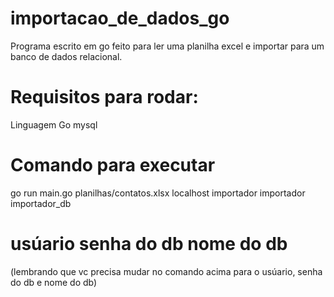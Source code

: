 # importacao_de_dados_go
Programa escrito em go feito para ler uma planilha excel e importar para um banco de dados relacional.

# Requisitos para rodar:
Linguagem Go
mysql

# Comando para executar                           
go run main.go planilhas/contatos.xlsx localhost importador importador importador_db
#                                                usúario   senha do db  nome do db
(lembrando que vc precisa mudar no comando acima para o usúario, senha do db e nome do db)

